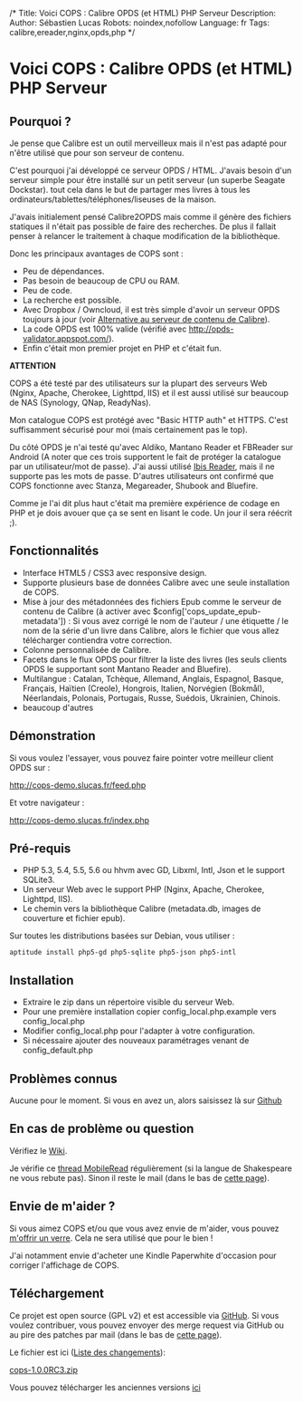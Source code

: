 /*
Title: Voici COPS : Calibre OPDS (et HTML) PHP Serveur
Description: 
Author: Sébastien Lucas
Robots: noindex,nofollow
Language: fr
Tags: calibre,ereader,nginx,opds,php
*/
# Voici COPS : Calibre OPDS (et HTML) PHP Serveur

## Pourquoi ?
Je pense que Calibre est un outil merveilleux mais il n'est pas adapté pour n'être utilisé que pour son serveur de contenu.

C'est pourquoi j'ai développé ce serveur OPDS / HTML. J'avais besoin d'un serveur simple pour être installé sur un petit serveur (un superbe Seagate Dockstar). tout cela dans le but de partager mes livres à tous les ordinateurs/tablettes/téléphones/liseuses de la maison.

J'avais initialement pensé Calibre2OPDS mais comme il génère des fichiers statiques il n'était pas possible de faire des recherches. De plus il fallait penser à relancer le traitement à chaque modification de la bibliothèque.

Donc les principaux avantages de COPS sont :
 * Peu de dépendances.
 * Pas besoin de beaucoup de CPU ou RAM.
 * Peu de code.
 * La recherche est possible.
 * Avec Dropbox / Owncloud, il est très simple d'avoir un serveur OPDS toujours à jour (voir [Alternative au serveur de contenu de Calibre](/blog/calibre-web-server-alternative)).
 * La code OPDS est 100% valide (vérifié avec http://opds-validator.appspot.com/).
 * Enfin c'était mon premier projet en PHP et c'était fun.

**ATTENTION**

COPS a été testé par des utilisateurs sur la plupart des serveurs Web (Nginx, Apache, Cherokee, Lighttpd, IIS) et il est aussi utilisé sur beaucoup de NAS (Synology, QNap, ReadyNas).

Mon catalogue COPS est protégé avec "Basic HTTP auth" et HTTPS. C'est suffisamment sécurisé pour moi (mais certainement pas le top).

Du côté OPDS je n'ai testé qu'avec Aldiko, Mantano Reader et FBReader sur Android (A noter que ces trois supportent le fait de protéger la catalogue par un utilisateur/mot de passe). J'ai aussi utilisé [Ibis Reader](http://ibisreader.com/), mais il ne supporte pas les mots de passe.
D'autres utilisateurs ont confirmé que COPS fonctionne avec Stanza, Megareader, Shubook and Bluefire.

Comme je l'ai dit plus haut c'était ma première expérience de codage en PHP et je dois avouer que ça se sent en lisant le code. Un jour il sera réécrit ;).

## Fonctionnalités

*	Interface HTML5 / CSS3 avec responsive design.
*	Supporte plusieurs base de données Calibre avec une seule installation de COPS.
*	Mise à jour des métadonnées des fichiers Epub comme le serveur de contenu de Calibre (à activer avec $config['cops_update_epub-metadata']) : Si vous avez corrigé le nom de l'auteur / une étiquette / le nom de la série d'un livre dans Calibre, alors le fichier que vous allez télécharger contiendra votre correction.
*	Colonne personnalisée de Calibre.
*	Facets dans le flux OPDS pour filtrer la liste des livres (les seuls clients OPDS le supportant sont Mantano Reader and Bluefire).
*	Multilangue : Catalan, Tchèque, Allemand, Anglais, Espagnol, Basque, Français, Haïtien (Creole), Hongrois, Italien, Norvégien (Bokmål), Néerlandais, Polonais, Portugais, Russe, Suédois, Ukrainien, Chinois.
*	beaucoup d'autres

## Démonstration

Si vous voulez l'essayer, vous pouvez faire pointer votre meilleur client OPDS sur :

http://cops-demo.slucas.fr/feed.php

Et votre navigateur : 

http://cops-demo.slucas.fr/index.php

## Pré-requis

*	PHP 5.3, 5.4, 5.5, 5.6 ou hhvm avec GD, Libxml, Intl, Json et le support SQLite3.
*	Un serveur Web avec le support PHP (Nginx, Apache, Cherokee, Lighttpd, IIS).
*	Le chemin vers la bibliothèque Calibre (metadata.db, images de couverture et fichier epub).

Sur toutes les distributions basées sur Debian, vous utiliser :

```
aptitude install php5-gd php5-sqlite php5-json php5-intl
```

## Installation

*	Extraire le zip dans un répertoire visible du serveur Web.
*	Pour une première installation copier config_local.php.example vers config_local.php
*	Modifier config_local.php pour l'adapter à votre configuration.
*	Si nécessaire ajouter des nouveaux paramétrages venant de config_default.php

## Problèmes connus

Aucune pour le moment. Si vous en avez un, alors saisissez là sur [Github](https://github.com/seblucas/cops/issues?state=open)

## En cas de problème ou question

Vérifiez le [Wiki](https://github.com/seblucas/cops/wiki).

Je vérifie ce [thread MobileRead](http://www.mobileread.com/forums/showthread.php?p=1988610) régulièrement (si la langue de Shakespeare ne vous rebute pas). Sinon il reste le mail (dans le bas de [cette page](/user/sebastien_lucas)).

## Envie de m'aider ?

Si vous aimez COPS et/ou que vous avez envie de m'aider, vous pouvez [m'offrir un verre](https://www.paypal.com/cgi-bin/webscr?cmd=_s-xclick&hosted_button_id=9CNHDRJ6GX2Z4). Cela ne sera utilisé que pour le bien !

J'ai notamment envie d'acheter une Kindle Paperwhite d'occasion pour corriger l'affichage de COPS.

## Téléchargement 

Ce projet est open source (GPL v2) et est accessible via [GitHub](https://github.com/seblucas/cops). Si vous voulez contribuer, vous pouvez envoyer des merge request via GitHub ou au pire des patches par mail (dans le bas de [cette page](/user/sebastien_lucas)).

Le fichier est ici ([Liste des changements](https://github.com/seblucas/cops/releases)):

[cops-1.0.0RC3.zip](https://github.com/seblucas/cops/releases/download/1.0.0RC3/cops-1.0.0RC3.zip)

Vous pouvez télécharger les anciennes versions [ici](https://github.com/seblucas/cops/releases)

